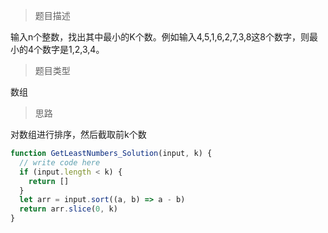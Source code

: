 > 题目描述

输入n个整数，找出其中最小的K个数。例如输入4,5,1,6,2,7,3,8这8个数字，则最小的4个数字是1,2,3,4。

> 题目类型

数组

> 思路

对数组进行排序，然后截取前k个数

```js
function GetLeastNumbers_Solution(input, k) {
  // write code here
  if (input.length < k) {
    return []
  }
  let arr = input.sort((a, b) => a - b)
  return arr.slice(0, k)
}
```